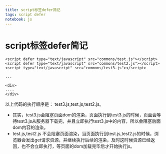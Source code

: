 ```yaml
---
title: script标签defer简记
tags: script defer
notebook: js
---
```


# script标签defer简记

```    
<script defer type="text/javascript" src="commons/test.js"></script>
<script defer type="text/javascript" src="commons/test2.js"></script>
<script type="text/javascript" src="commons/test3.js"></script>

...

<div>
....
</div>
```

以上代码的执行顺序是：
test3.js,test.js,test2.js。
- 其实，test3.js会阻塞页面dom的渲染，页面执行到test3.js的时候，页面会等待test3.js从服务器下载完，并且立即执行test3.js中的内容，所以会阻塞后面dom内容的渲染。
- test.js,test2.js 不会阻塞页面渲染，当页面执行到test.js,test2.js的时候，浏览器会发出get请求资源，并继续执行后续的渲染，及时这时候资源已经返回，也不会立即执行，等页面的dom加载完毕后才开始执行js。
